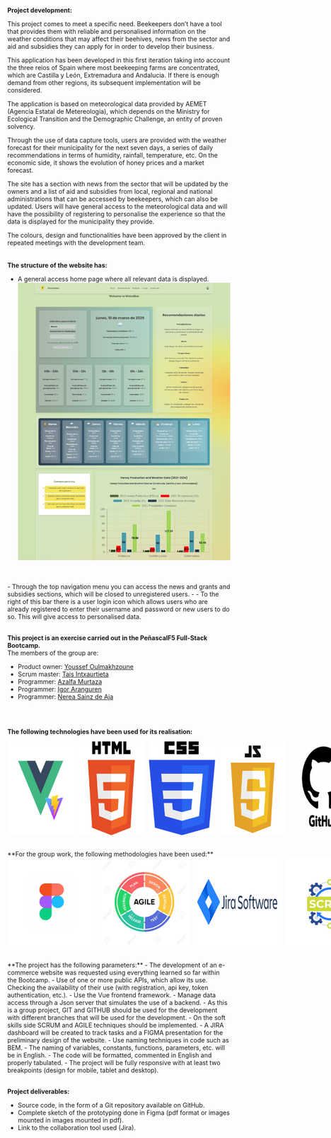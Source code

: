 
**Project development:**

This project comes to meet a specific need. Beekeepers don’t have a tool that provides them with reliable and personalised information on the weather conditions that may affect their beehives, news from the sector and aid and subsidies they can apply for in order to develop their business.<br>

This application has been developed in this first iteration taking into account the three reios of Spain where most beekeeping farms are concentrated, which are Castilla y León, Extremadura and Andalucia. If there is enough demand from other regions, its subsequent implementation will be considered.<br>

The application is based on meteorological data provided by AEMET (Agencia Estatal de Metereología), which depends on the Ministry for Ecological Transition and the Demographic Challenge, an entity of proven solvency.<br>

Through the use of data capture tools, users are provided with the weather forecast for their municipality for the next seven days, a series of daily recommendations in terms of humidity, rainfall, temperature, etc. On the economic side, it shows the evolution of honey prices and a market forecast.<br>

The site has a section with news from the sector that will be updated by the owners and a list of aid and subsidies from local, regional and national administrations that can be accessed by beekeepers, which can also be updated.
Users will have general access to the meteorological data and will have the possibility of registering to personalise the experience so that the data is displayed for the municipality they provide.<br>

The colours, design and functionalities have been approved by the client in repeated meetings with the development team.<br>
<br>
<br>
**The structure of the website has:**
- A general access home page where all relevant data is displayed.
  <img src="frontend/src/assets/img/Web_Meteobee.png" alt="webpage"/>
<br>
<br>
- Through the top navigation menu you can access the news and grants and subsidies sections, which will be closed to unregistered users.
- 
- To the right of this bar there is a user login icon which allows users who are already registered to enter their username and password or new users to do so. This will give access to personalised data.
<br>
<br>

**This project is an exercise carried out in the PeñascalF5 Full-Stack Bootcamp.**<br>
The members of the group are:
- Product owner: [Youssef Oulmakhzoune](https://github.com/SideWalk29)
- Scrum master: [Tais Intxaurtieta](https://github.com/intxaurtietadev)
- Programmer: [Azalfa Murtaza](https://github.com/zille5)
- Programmer: [Igor Aranguren](https://github.com/igoribon)
- Programmer: [Nerea Sainz de Aja](https://github.com/nereasaga)
<br>
<br>

**The following technologies have been used for its realisation:**
<div style="display: flex; gap: 10px;">
  <img src="frontend/public/Icon/vue-vite-icon.webp" alt="Descripción 1" width="150"/>
  <img src="/frontend/public/Icon/html5.png" alt="Descripción 2" width="150"/>
  <img src="/frontend/public/Icon/CSS3.jpg" alt="Descripción 2" width="150"/>
  <img src="/frontend/public/Icon/javascript.png" alt="Descripción 2" width="150"/>
  <img src="/frontend/public/Icon/github.jpg" alt="Descripción 2" width="150"/>
  </div>
<br>
<br>
**For the group work, the following methodologies have been used:**
<div style="display: flex; gap: 10px;">
    <img src="frontend/public/Icon/figma.webp" alt="Descripción 1" width="200"/>
  <img src="frontend/public/Icon/agile.jpg" alt="Descripción 1" width="200"/>
  <img src="/frontend/public/Icon/jira.png" alt="Descripción 2" width="200"/>
  <img src="/frontend/public/Icon/scrum.jpg" alt="Descripción 2" width="200"/>
  </div>
<br>
<br>
**The project has the following parameters:**
- The development of an e-commerce website was requested using everything learned so far within the Bootcamp.
- Use of one or more public APIs, which allow its use. Checking the availability of their use (with registration, api key, token authentication, etc.).
- Use the Vue frontend framework.
- Manage data access through a Json server that simulates the use of a backend.
- As this is a group project, GIT and GITHUB should be used for the development with different branches that will be used for the development.
- On the soft skills side SCRUM and AGILE techniques should be implemented.
- A JIRA dashboard will be created to track tasks and a FIGMA presentation for the preliminary design of the website.
- Use naming techniques in code such as BEM.
- The naming of variables, constants, functions, parameters, etc. will be in English.
- The code will be formatted, commented in English and properly tabulated.
- The project will be fully responsive with at least two breakpoints (design for mobile, tablet and desktop).
<br>
<br>

**Project deliverables:**
- Source code, in the form of a Git repository available on GitHub.
- Complete sketch of the prototyping done in Figma (pdf format or images mounted in images mounted in pdf).
- Link to the collaboration tool used (Jira).
